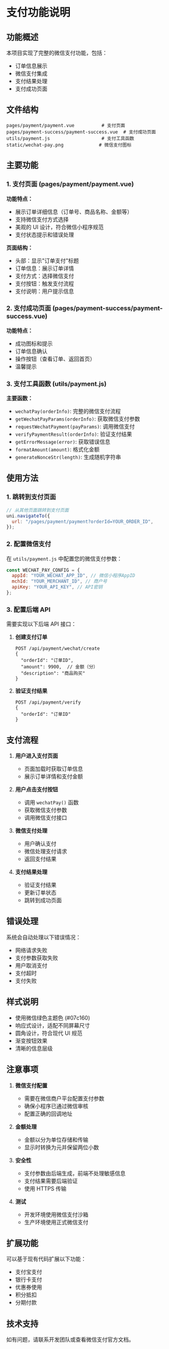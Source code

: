 # 支付功能说明

## 功能概述

本项目实现了完整的微信支付功能，包括：

- 订单信息展示
- 微信支付集成
- 支付结果处理
- 支付成功页面

## 文件结构

```
pages/payment/payment.vue          # 支付页面
pages/payment-success/payment-success.vue  # 支付成功页面
utils/payment.js                   # 支付工具函数
static/wechat-pay.png             # 微信支付图标
```

## 主要功能

### 1. 支付页面 (pages/payment/payment.vue)

**功能特点：**

- 展示订单详细信息（订单号、商品名称、金额等）
- 支持微信支付方式选择
- 美观的 UI 设计，符合微信小程序规范
- 支付状态提示和错误处理

**页面结构：**

- 头部：显示"订单支付"标题
- 订单信息：展示订单详情
- 支付方式：选择微信支付
- 支付按钮：触发支付流程
- 支付说明：用户提示信息

### 2. 支付成功页面 (pages/payment-success/payment-success.vue)

**功能特点：**

- 成功图标和提示
- 订单信息确认
- 操作按钮（查看订单、返回首页）
- 温馨提示

### 3. 支付工具函数 (utils/payment.js)

**主要函数：**

- `wechatPay(orderInfo)`: 完整的微信支付流程
- `getWechatPayParams(orderInfo)`: 获取微信支付参数
- `requestWechatPayment(payParams)`: 调用微信支付
- `verifyPaymentResult(orderInfo)`: 验证支付结果
- `getErrorMessage(error)`: 获取错误信息
- `formatAmount(amount)`: 格式化金额
- `generateNonceStr(length)`: 生成随机字符串

## 使用方法

### 1. 跳转到支付页面

```javascript
// 从其他页面跳转到支付页面
uni.navigateTo({
  url: "/pages/payment/payment?orderId=YOUR_ORDER_ID",
});
```

### 2. 配置微信支付

在 `utils/payment.js` 中配置您的微信支付参数：

```javascript
const WECHAT_PAY_CONFIG = {
  appId: "YOUR_WECHAT_APP_ID", // 微信小程序AppID
  mchId: "YOUR_MERCHANT_ID", // 商户号
  apiKey: "YOUR_API_KEY", // API密钥
};
```

### 3. 配置后端 API

需要实现以下后端 API 接口：

1. **创建支付订单**

   ```
   POST /api/payment/wechat/create
   {
     "orderId": "订单ID",
     "amount": 9900,  // 金额（分）
     "description": "商品购买"
   }
   ```

2. **验证支付结果**
   ```
   POST /api/payment/verify
   {
     "orderId": "订单ID"
   }
   ```

## 支付流程

1. **用户进入支付页面**

   - 页面加载时获取订单信息
   - 展示订单详情和支付金额

2. **用户点击支付按钮**

   - 调用 `wechatPay()` 函数
   - 获取微信支付参数
   - 调用微信支付接口

3. **微信支付处理**

   - 用户确认支付
   - 微信处理支付请求
   - 返回支付结果

4. **支付结果处理**
   - 验证支付结果
   - 更新订单状态
   - 跳转到成功页面

## 错误处理

系统会自动处理以下错误情况：

- 网络请求失败
- 支付参数获取失败
- 用户取消支付
- 支付超时
- 支付失败

## 样式说明

- 使用微信绿色主题色 (#07c160)
- 响应式设计，适配不同屏幕尺寸
- 圆角设计，符合现代 UI 规范
- 渐变按钮效果
- 清晰的信息层级

## 注意事项

1. **微信支付配置**

   - 需要在微信商户平台配置支付参数
   - 确保小程序已通过微信审核
   - 配置正确的回调地址

2. **金额处理**

   - 金额以分为单位存储和传输
   - 显示时转换为元并保留两位小数

3. **安全性**

   - 支付参数由后端生成，前端不处理敏感信息
   - 支付结果需要后端验证
   - 使用 HTTPS 传输

4. **测试**
   - 开发环境使用微信支付沙箱
   - 生产环境使用正式微信支付

## 扩展功能

可以基于现有代码扩展以下功能：

- 支付宝支付
- 银行卡支付
- 优惠券使用
- 积分抵扣
- 分期付款

## 技术支持

如有问题，请联系开发团队或查看微信支付官方文档。
